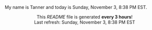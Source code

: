 My name is Tanner and today is Sunday, November 3, 8:38 PM EST.

<p align="center">This <i>README</i> file is generated <b>every 3 hours</b>!</br>Last refresh: Sunday, November 3, 8:38 PM EST<br /></p>
